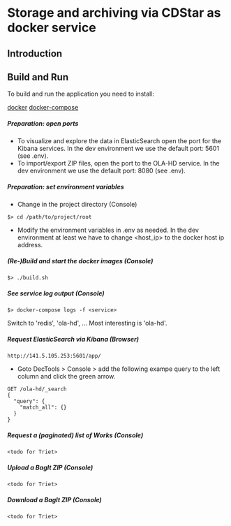 # Storage and archiving via CDStar as docker service

## Introduction


## Build and Run
To build and run the application you need to install:

[docker](https://docs.docker.com/install/linux/docker-ce/ubuntu/#upgrade-docker-ce-1)
[docker-compose](https://github.com/docker/compose) 


##### Preparation: open ports

* To visualize and explore the data in ElasticSearch open the port for the Kibana services. In the dev environment we use the default port: 5601 (see .env).
* To import/export ZIP files, open the port to the OLA-HD service. In the dev environment we use the default port: 8080 (see .env).


##### Preparation: set environment variables 

* Change in the project directory (Console)
```
$> cd /path/to/project/root
```  

* Modify the environment variables in .env as needed. In the dev environment at least we have to change <host_ip> to the docker host ip address. 


##### (Re-)Build and start the docker images (Console)

```
$> ./build.sh
```


##### See service log output (Console)

```
$> docker-compose logs -f <service>
```

Switch <service> to 'redis', 'ola-hd', ... Most interesting is 'ola-hd'.  


##### Request ElasticSearch via Kibana (Browser)

```
http://141.5.105.253:5601/app/
```

* Goto DecTools > Console > add the following exampe query to the left column and click the green arrow.  

```
GET /ola-hd/_search
{
  "query": {
    "match_all": {}
  }
}
```



##### Request a (paginated) list of Works (Console)

```
<todo for Triet>
```

##### Upload a BagIt ZIP (Console)

```
<todo for Triet>
```

##### Download a BagIt ZIP (Console)

```
<todo for Triet>
```
